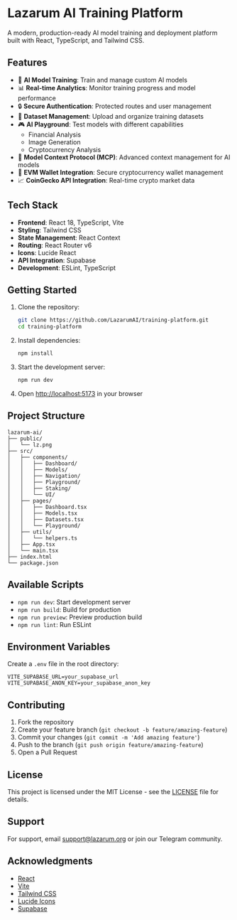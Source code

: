 # Lazarum AI Training Platform

A modern, production-ready AI model training and deployment platform built with React, TypeScript, and Tailwind CSS.

## Features

- 🧠 **AI Model Training**: Train and manage custom AI models
- 📊 **Real-time Analytics**: Monitor training progress and model performance
- 🔒 **Secure Authentication**: Protected routes and user management
- 💾 **Dataset Management**: Upload and organize training datasets
- 🎮 **AI Playground**: Test models with different capabilities
  - Financial Analysis
  - Image Generation
  - Cryptocurrency Analysis
- 🎯 **Model Context Protocol (MCP)**: Advanced context management for AI models
- 💼 **EVM Wallet Integration**: Secure cryptocurrency wallet management
- 📈 **CoinGecko API Integration**: Real-time crypto market data

## Tech Stack

- **Frontend**: React 18, TypeScript, Vite
- **Styling**: Tailwind CSS
- **State Management**: React Context
- **Routing**: React Router v6
- **Icons**: Lucide React
- **API Integration**: Supabase
- **Development**: ESLint, TypeScript

## Getting Started

1. Clone the repository:
   ```bash
   git clone https://github.com/LazarumAI/training-platform.git
   cd training-platform
   ```

2. Install dependencies:
   ```bash
   npm install
   ```

3. Start the development server:
   ```bash
   npm run dev
   ```

4. Open [http://localhost:5173](http://localhost:5173) in your browser

## Project Structure

```
lazarum-ai/
├── public/
│   └── lz.png
├── src/
│   ├── components/
│   │   ├── Dashboard/
│   │   ├── Models/
│   │   ├── Navigation/
│   │   ├── Playground/
│   │   ├── Staking/
│   │   └── UI/
│   ├── pages/
│   │   ├── Dashboard.tsx
│   │   ├── Models.tsx
│   │   ├── Datasets.tsx
│   │   └── Playground/
│   ├── utils/
│   │   └── helpers.ts
│   ├── App.tsx
│   └── main.tsx
├── index.html
└── package.json
```

## Available Scripts

- `npm run dev`: Start development server
- `npm run build`: Build for production
- `npm run preview`: Preview production build
- `npm run lint`: Run ESLint

## Environment Variables

Create a `.env` file in the root directory:

```env
VITE_SUPABASE_URL=your_supabase_url
VITE_SUPABASE_ANON_KEY=your_supabase_anon_key
```

## Contributing

1. Fork the repository
2. Create your feature branch (`git checkout -b feature/amazing-feature`)
3. Commit your changes (`git commit -m 'Add amazing feature'`)
4. Push to the branch (`git push origin feature/amazing-feature`)
5. Open a Pull Request

## License

This project is licensed under the MIT License - see the [LICENSE](LICENSE) file for details.

## Support

For support, email support@lazarum.org or join our Telegram community.

## Acknowledgments

- [React](https://reactjs.org/)
- [Vite](https://vitejs.dev/)
- [Tailwind CSS](https://tailwindcss.com/)
- [Lucide Icons](https://lucide.dev/)
- [Supabase](https://supabase.io/)
